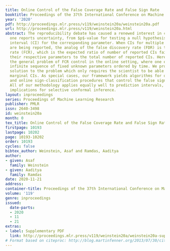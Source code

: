 ```yaml
---
title: Online Control of the False Coverage Rate and False Sign Rate
booktitle: Proceedings of the 37th International Conference on Machine Learning
year: '2020'
pdf: http://proceedings.mlr.press/v119/weinstein20a/weinstein20a.pdf
url: http://proceedings.mlr.press/v119/weinstein20a.html
abstract: The reproducibility debate has caused a renewed interest in changing how
  one reports uncertainty, from $p$-value for testing a null hypothesis to a confidence
  interval (CI) for the corresponding parameter. When CIs for multiple selected parameters
  are being reported, the analog of the false discovery rate (FDR) is the false coverage
  rate (FCR), which is the expected ratio of number of reported CIs failing to cover
  their respective parameters to the total number of reported CIs. Here, we consider
  the general problem of FCR control in the online setting, where one encounters an
  infinite sequence of fixed unknown parameters ordered by time. We propose a novel
  solution to the problem which only requires the scientist to be able to construct
  marginal CIs. As special cases, our framework yields algorithms for online FDR control
  and online sign-classification procedures that control the false sign rate (FSR).
  All of our methodology applies equally well to prediction intervals, having particular
  implications for selective conformal inference.
layout: inproceedings
series: Proceedings of Machine Learning Research
publisher: PMLR
issn: 2640-3498
id: weinstein20a
month: 0
tex_title: Online Control of the False Coverage Rate and False Sign Rate
firstpage: 10193
lastpage: 10202
page: 10193-10202
order: 10193
cycles: false
bibtex_author: Weinstein, Asaf and Ramdas, Aaditya
author:
- given: Asaf
  family: Weinstein
- given: Aaditya
  family: Ramdas
date: 2020-11-21
address: 
container-title: Proceedings of the 37th International Conference on Machine Learning
volume: '119'
genre: inproceedings
issued:
  date-parts:
  - 2020
  - 11
  - 21
extras:
- label: Supplementary PDF
  link: http://proceedings.mlr.press/v119/weinstein20a/weinstein20a-supp.pdf
# Format based on citeproc: http://blog.martinfenner.org/2013/07/30/citeproc-yaml-for-bibliographies/
---
```

